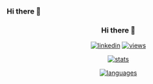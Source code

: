 ### Hi there 👋

<div align="center">
  
### Hi there 👋

[linkedin]: https://img.shields.io/static/v1?label=&message=LinkedIn&&color=3B3B7A&logo=linkedin
[views]: https://komarev.com/ghpvc/?username=sadewole&color=3B3B7A
[stats]: https://github-readme-stats.vercel.app/api?username=olawale7040&count_private=true&show_icons=true&theme=synthwave&include_all_commits=true
[languages]: https://github-readme-stats.vercel.app/api/top-langs?username=olawale7040&layout=compact&theme=synthwave

[![linkedin]](https://www.linkedin.com/in/luqman-nasirudeen-kunle-91aa72164/)
[![views]](https://github.com/samador9/github-profile-views-counter)
  
[![stats]](https://github.com/olawale7040/github-readme-stats)

[![languages]](https://github.com/olawale7040/github-readme-stats)
  
</div>

<!--
**olawale7040/olawale7040** is a ✨ _special_ ✨ repository because its `README.md` (this file) appears on your GitHub profile.

Here are some ideas to get you started:

- 🔭 I’m currently working on ...
- 🌱 I’m currently learning ...
- 👯 I’m looking to collaborate on ...
- 🤔 I’m looking for help with ...
- 💬 Ask me about ...
- 📫 How to reach me: ...
- 😄 Pronouns: ...
- ⚡ Fun fact: ...
-->
